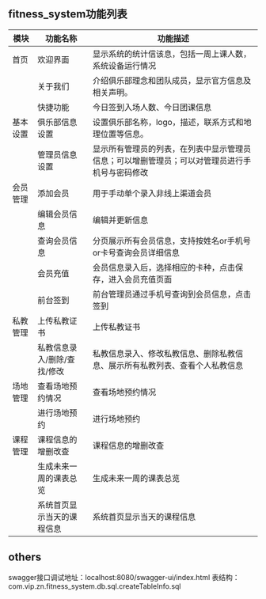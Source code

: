 ## fitness_system功能列表
| 模块     | 功能名称                    | 功能描述                                                     |
| -------- | --------------------------- | ------------------------------------------------------------ |
| 首页     | 欢迎界面                    | 显示系统的统计信该息，包括一周上课人数，系统设备运行情况     |
|          | 关于我们                    | 介绍俱乐部理念和团队成员，显示官方信息及相关声明。           |
|          | 快捷功能                    | 今日签到入场人数、今日团课信息                               |
| 基本设置 | 俱乐部信息设置              | 设置俱乐部名称，logo，描述，联系方式和地理位置等信息。       |
|          | 管理员信息设置              | 显示所有管理员的列表，在列表中显示管理员信息；可以增删管理员；可以对管理员进行手机号与密码修改 |
| 会员管理 | 添加会员                    | 用于手动单个录入非线上渠道会员                               |
|          | 编辑会员信息                | 编辑并更新信息                                               |
|          | 查询会员信息                | 分页展示所有会员信息，支持按姓名or手机号or卡号查询会员详细信息 |
|          | 会员充值                    | 会员信息录入后，选择相应的卡种，点击保存，进入会员充值页面   |
|          | 前台签到                    | 前台管理员通过手机号查询到会员信息，点击签到                 |
| 私教管理 | 上传私教证书                | 上传私教证书                                                 |
|          | 私教信息录入/删除/查找/修改 | 私教信息录入、修改私教信息、删除私教信息、展示所有私教列表、查看个人私教信息 |
| 场地管理 | 查看场地预约情况            | 查看场地预约情况                                             |
|          | 进行场地预约                | 进行场地预约                                                 |
| 课程管理 | 课程信息的增删改查          | 课程信息的增删改查                                           |
|          | 生成未来一周的课表总览      | 生成未来一周的课表总览                                       |
|          | 系统首页显示当天的课程信息  | 系统首页显示当天的课程信息                                   |

## others       
swagger接口调试地址：localhost:8080/swagger-ui/index.html
表结构：com.vip.zn.fitness_system.db.sql.createTableInfo.sql
